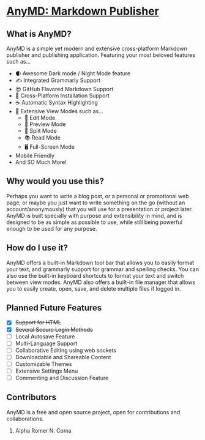 # [AnyMD: Markdown Publisher](http://localhost:3000)

## What is AnyMD?

AnyMD is a simple yet modern and extensive cross-platform Markdown publisher and publishing application. Featuring your most beloved features such as...

- 🌒 Awesome Dark mode / Night Mode feature
- ✍️ Integrated Grammarly Support
- 😍 GitHub Flavored Markdown Support
- 💪 Cross-Platform Installation Support
- ☕️ Automatic Syntax Highlighting
- 👀 Extensive View Modes such as...
  - 📝 Edit Mode
  - 📖 Preview Mode
  - 📄 Split Mode
  - 📚 Read Mode
  - 🖥️ Full-Screen Mode
- Mobile Friendly
- And SO Much More!

## Why would you use this?

Perhaps you want to write a blog post, or a personal or promotional web page, or maybe you just want to write something on the go (without an account/anonymously) that you will use for a presentation or project later. AnyMD is built specially with purpose and extensibility in mind, and is designed to be as simple as possible to use, while still being powerful enough to be used for any purpose.

## How do I use it?

AnyMD offers a built-in Markdown tool bar that allows you to easily format your text, and grammarly support for grammar and spelling checks. You can also use the built-in keyboard shortcuts to format your text and switch between view modes. AnyMD also offers a built-in file manager that allows you to easily create, open, save, and delete multiple files if logged in.

## Planned Future Features

- [x] ~~Support for HTML~~
- [x] ~~Several Secure Login Methods~~
- [ ] Local Autosave Feature
- [ ] Multi-Language Support
- [ ] Collaborative Editing using web sockets
- [ ] Downloadable and Shareable Content
- [ ] Customizable Themes
- [ ] Extensive Settings Menu
- [ ] Commenting and Discussion Feature

## Contributors

AnyMD is a free and open source project, open for contributions and collaborations.

1. Alpha Romer N. Coma
